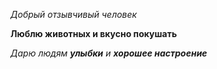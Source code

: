 *Добрый отзывчивый человек*

**Люблю животных и вкусно покушать**

*Дарю людям **улыбки** и **хорошее настроение***
